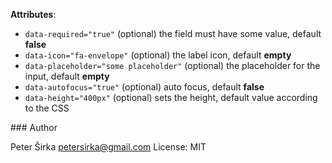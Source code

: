 __Attributes__:

- `data-required="true"` (optional) the field must have some value, default __false__
- `data-icon="fa-envelope"` (optional) the label icon, default __empty__
- `data-placeholder="some placeholder"` (optional) the placeholder for the input, default __empty__
- `data-autofocus="true"` (optional) auto focus, default __false__
- `data-height="400px"` (optional) sets the height, default value according to the CSS

### Author

Peter Širka <petersirka@gmail.com>
License: MIT